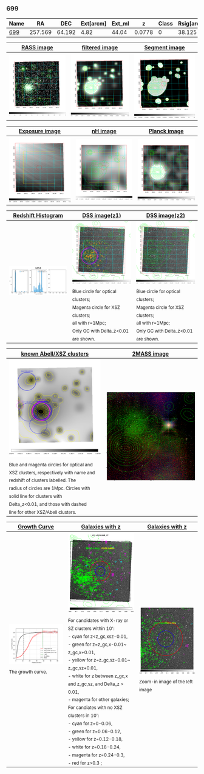 <div STYLE="page-break-after: always;"></div>

### 699

|Name          |RA          |DEC      | Ext[arcm] | Ext_ml | z    | Class| Rsig[arcmin] | CRsig[c/s] | CR500[c/s] | R500[Mpc] |L500[erg/s]|F500[erg/s/cm^2]| M500[Msun]|Tx[keV]|beta|GC(XSZ,Delta_z<0.01)| GC(OPT,Delta_z<0.01)|GC|alias|
|--------------|------------|------------|---|---|-----------|--------|------|------|----|----|----|----|----|----|----|----|----|----|---|
|[699](script/699.md)     | 257.569       | 64.192       | 4.82    | 44.04   | 0.0778 | 0   | 38.125 |0.610 |0.547 |0.998 |1.565e+44 |1.051e-11 |3.047e+14 |4.363 |0.577 |-, |-, |-, |t253|

|[RASS image](../image/699/699_img.pdf)|[filtered image](../image/699/699_fil.pdf)|[Segment image](../image/699/699_seg.pdf)|
|-------------------|--------------------|-------------------|
| <img src="../image/699/699_img.png" width="300">  | <img src="../image/699/699_fil.png" width="300">   | <img src="../image/699/699_seg.png" width="300">  |

|[Exposure image](../image/699/699_mex.pdf)| [nH image](../image/699/699_nh.pdf)| [Planck image](../image/699/699_p.pdf)|
|-------------------|--------------------|-------------------|
|<img src="../image/699/699_mex.png" width="300">   | <img src="../image/699/699_nh.png" width="300">    | <img src="../image/699/699_p.png" width="300"> |

|[Redshift Histogram](../image/699/699_zg.pdf) | [DSS image(z1)](../image/699/699_dss_z1.pdf)      |  [DSS image(z2)](../image/699/699_dss_z2.pdf)    |
|-------------------|--------------------|-------------------|
|<img src="../image/699/699_zg.png" width="300"> |<img src="../image/699/699_dss_z1.png" width="300"> <sub><br>Blue circle for optical clusters; <br>Magenta circle for XSZ clusters; <br>all with r=1Mpc; <br>Only GC with Delta_z<0.01 are shown. </sub>| <img src="../image/699/699_dss_z2.png" width="300"><sub><br>Blue circle for optical clusters; <br>Magenta circle for XSZ clusters; <br>all with r=1Mpc; <br>Only GC with Delta_z<0.01 are shown. </sub> |

|[known Abell/XSZ clusters](../image/699/699_m.pdf) | [2MASS image](../image/699/699_2mass.pdf)      |
|-------------------|-------------------|
|<img src=../image/699/699_m.png width="300"> <sub><br>Blue and magenta circles for optical and <br>XSZ clusters, respectively with name and <br>redshift of clusters labelled. The <br>radius of circles are 1Mpc. Circles with <br>solid line for clusters with <br>Delta_z<0.01, and those with dashed <br>line for other XSZ/Abell clusters.        </sub>|<img src="../image/699/699_2mass.png" width="300">  |

|[Growth Curve](../image/699/699_gca_all.png) |[Galaxies with z](../image/699/699_opt_ned.pdf) |[Galaxies with z](../image/699/699_opt_ned_zoom.pdf) |
|-------------------|-------------------|-------------------|
| <img src="../image/699/699_gca_all.png" width="300"> <sub><br>The growth curve.</sub>| <img src=../image/699/699_opt_ned.png width="300"> <br><sub> For candidates with X-ray or SZ clusters within 10': <br> - cyan for z<z_gc,xsz-0.01, <br> - green for z=z_gc,x-0.01~ z_gc,x+0.01, <br> - yellow for z=z_gc,sz-0.01~ z_gc,sz+0.01, <br> - white for z between z_gc,x and z_gc,sz, and Delta_z > 0.01, <br> - magenta for other galaxies; <br>For candiates with no XSZ clusters in 10': <br> - cyan for z=0-0.06, <br> - green for z=0.06-0.12, <br> - yellow for z=0.12-0.18, <br> - white for z=0.18-0.24, <br> - magenta for z=0.24-0.3, <br> - red for z>0.3 ;  </sub>|<img src=../image/699/699_opt_ned_zoom.png width="300">  <br><sub> Zoom-in image of the left image</sub>|




